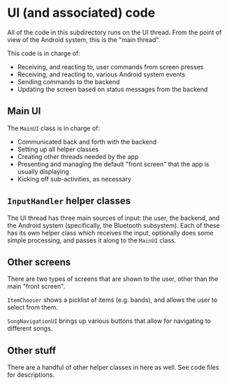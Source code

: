 # UI (and associated) code

All of the code in this subdirectory runs on the UI thread. From the point of view of the Android
system, this is the "main thread".

This code is in charge of:
- Receiving, and reacting to, user commands from screen presses
- Receiving, and reacting to, various Android system events
- Sending commands to the backend
- Updating the screen based on status messages from the backend

## Main UI

The `MainUI` class is in charge of:
- Communicated back and forth with the backend
- Setting up all helper classes
- Creating other threads needed by the app
- Presenting and managing the default "front screen" that the app is usually displaying
- Kicking off sub-activities, as necessary

## `InputHandler` helper classes

The UI thread has three main sources of input: the user, the backend, and the Android system
(specifically, the Bluetooth subsystem).  Each of these has its own helper class which receives
the input, optionally does some simple processing, and passes it along to the `MainUI` class.

## Other screens

There are two types of screens that are shown to the user, other than the main "front screen".

`ItemChooser` shows a picklist of items (e.g. bands), and allows the user to select from them.

`SongNavigationUI` brings up various buttons that allow for navigating to different songs.

## Other stuff

There are a handful of other helper classes in here as well. See code files for descriptions.